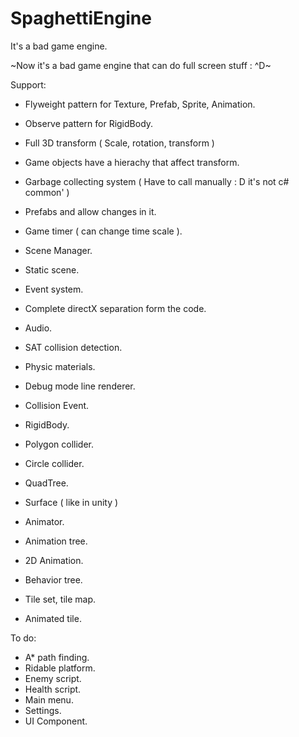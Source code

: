 # SpaghettiEngine
It's a bad game engine.

~Now it's a bad game engine that can do full screen stuff : ^D~

Support:
- Flyweight pattern for Texture, Prefab, Sprite, Animation.
- Observe pattern for RigidBody.

- Full 3D transform ( Scale, rotation, transform )
- Game objects have a hierachy that affect transform.
- Garbage collecting system ( Have to call manually : D it's not c# common' )
- Prefabs and allow changes in it.
- Game timer ( can change time scale ).
- Scene Manager.
- Static scene.
- Event system.
- Complete directX separation form the code.

- Audio.

- SAT collision detection.
- Physic materials.
- Debug mode line renderer.
- Collision Event.
- RigidBody.
- Polygon collider.
- Circle collider.
- QuadTree.
- Surface ( like in unity )

- Animator.
- Animation tree.
- 2D Animation.
- Behavior tree.
- Tile set, tile map.
- Animated tile.

To do:
- A* path finding.
- Ridable platform.
- Enemy script.
- Health script.
- Main menu.
- Settings.
- UI Component.
